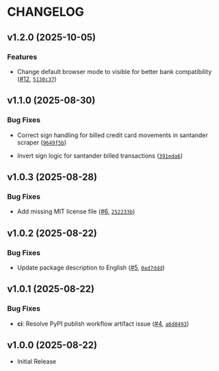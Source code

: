 # CHANGELOG

<!-- version list -->

## v1.2.0 (2025-10-05)

### Features

- Change default browser mode to visible for better bank compatibility
  ([#12](https://github.com/fintself/fintself/pull/12),
  [`5130c37`](https://github.com/fintself/fintself/commit/5130c37f0e4b3bb855453b3293e01d095b31405b))


## v1.1.0 (2025-08-30)

### Bug Fixes

- Correct sign handling for billed credit card movements in santander scraper
  ([`9649f5b`](https://github.com/fintself/fintself/commit/9649f5b34c5884eb7ebd2320f3839d033c463972))

- Invert sign logic for santander billed transactions
  ([`391eda6`](https://github.com/fintself/fintself/commit/391eda67ed659859d0505e4ec9b4daba1e4e017d))


## v1.0.3 (2025-08-28)

### Bug Fixes

- Add missing MIT license file ([#6](https://github.com/fintself/fintself/pull/6),
  [`252233b`](https://github.com/fintself/fintself/commit/252233bb1f82de84ad968f8d403c57b75c81f778))


## v1.0.2 (2025-08-22)

### Bug Fixes

- Update package description to English ([#5](https://github.com/fintself/fintself/pull/5),
  [`0ad7ddd`](https://github.com/fintself/fintself/commit/0ad7ddd15bcba0339d011a50d209fb854f52a500))


## v1.0.1 (2025-08-22)

### Bug Fixes

- **ci**: Resolve PyPI publish workflow artifact issue
  ([#4](https://github.com/fintself/fintself/pull/4),
  [`a6d8493`](https://github.com/fintself/fintself/commit/a6d84931ebee7e5c00a3576d8ce43223e186f215))


## v1.0.0 (2025-08-22)

- Initial Release
